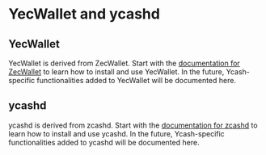 # YecWallet and ycashd

## YecWallet

YecWallet is derived from ZecWallet. Start with the [documentation for
ZecWallet](https://docs.zecwallet.co/) to learn how to install and use YecWallet. In the future, Ycash-specific
functionalities added to YecWallet will be documented here.

## ycashd

ycashd is derived from zcashd. Start with the [documentation for zcashd](https://zcash.readthedocs.io/en/latest/rtd_pages/user_guide.html) to learn how to install and use ycashd. In the
future, Ycash-specific functionalities added to ycashd will be documented here.
